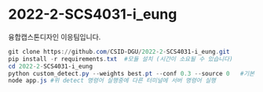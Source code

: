 # 2022-2-SCS4031-i_eung
융합캡스톤디자인 이응팀입니다.


```powershell
git clone https://github.com/CSID-DGU/2022-2-SCS4031-i_eung.git
pip install -r requirements.txt  #모듈 설치 (시간이 소요될 수 있습니다)
cd 2022-2-SCS4031-i_eung
python custom_detect.py --weights best.pt --conf 0.3 --source 0   #기본 웹캠은 0, 외부 웹캠 연결시 1
node app.js #위 detect 명령어 실행중에 다른 터미널에 서버 명령어 실행
```
